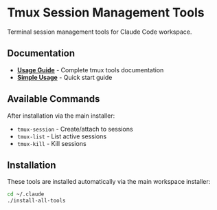 # Tmux Session Management Tools

Terminal session management tools for Claude Code workspace.

## Documentation

- **[Usage Guide](docs/README.md)** - Complete tmux tools documentation
- **[Simple Usage](docs/SIMPLE-USAGE.md)** - Quick start guide

## Available Commands

After installation via the main installer:
- `tmux-session` - Create/attach to sessions
- `tmux-list` - List active sessions  
- `tmux-kill` - Kill sessions

## Installation

These tools are installed automatically via the main workspace installer:
```bash
cd ~/.claude
./install-all-tools
```